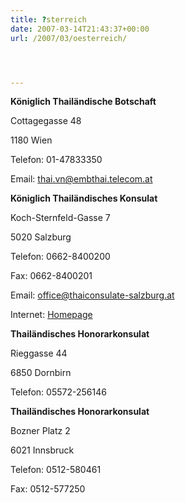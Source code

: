 ```yaml
---
title: ?sterreich
date: 2007-03-14T21:43:37+00:00
url: /2007/03/oesterreich/




---
```

**Königlich Thailändische Botschaft**

Cottagegasse 48

1180 Wien

Telefon: 01-47833350

Email: <thai.vn@embthai.telecom.at>

**Königlich Thailändisches Konsulat**

Koch-Sternfeld-Gasse 7

5020 Salzburg

Telefon: 0662-8400200

Fax: 0662-8400201

Email: <office@thaiconsulate-salzburg.at>

Internet: [Homepage][1]

**Thailändisches Honorarkonsulat**

Rieggasse 44

6850 Dornbirn

Telefon: 05572-256146

**Thailändisches Honorarkonsulat**

Bozner Platz 2

6021 Innsbruck

Telefon: 0512-580461

Fax: 0512-577250

 [1]: http://www.thaiconsulate-salzburg.at/
